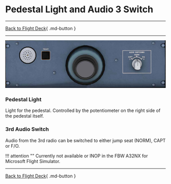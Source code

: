 # Pedestal Light and Audio 3 Switch

---

[Back to Flight Deck](../index.md){ .md-button }

---


![Pedestal Light and Audio 3 switch](../../../assets/a32nx-briefing/overhead-aft-panel/Pedestal-Light.jpg "Pedestal Light and Audio 3 switch")

### Pedestal Light

Light for the pedestal. Controlled by the potentiometer on the right side of the pedestal itself.

### 3rd Audio Switch

Audio from the 3rd radio can be switched to either jump seat (NORM), CAPT or F/O.

!!! attention ""
    Currently not available or INOP in the FBW A32NX for Microsoft Flight Simulator.

---

[Back to Flight Deck](../index.md){ .md-button }

